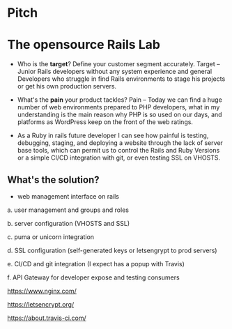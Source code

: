 # Pitch
# The opensource Rails Lab

- Who is the **target**? Define your customer segment accurately.
 Target – Junior Rails developers without any system experience and general Developers who struggle in find Rails environments to stage his projects or get his own production servers.

- What's the **pain** your product tackles?
 Pain – Today we can find a huge number of web environments prepared to PHP developers, what in my understanding is the main reason why PHP is so used on our days, and platforms as WordPress keep on the front of the web ratings.

- As a Ruby in rails future developer I can see how painful is testing, debugging, staging, and deploying a website through the lack of server base tools, which can permit us to control the Rails and Ruby Versions or a simple CI/CD integration with git, or even testing SSL on VHOSTS.

## What's the **solution**?
 -	web management interface on rails

 a.	user management and groups and roles

 b.	server configuration (VHOSTS and SSL)

 c.	puma or unicorn integration

 d.	SSL configuration (self-generated keys or letsengrypt to prod servers)

 e.	CI/CD and git integration (I expect has a popup with Travis)

 f.	API Gateway for developer expose and testing consumers

https://www.nginx.com/

https://letsencrypt.org/

https://about.travis-ci.com/
